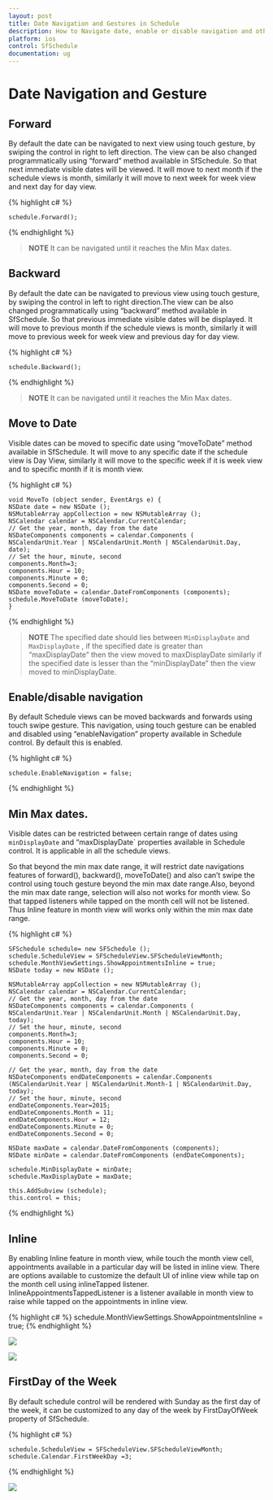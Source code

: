 ```yaml
---
layout: post
title: Date Navigation and Gestures in Schedule
description: How to Navigate date, enable or disable navigation and other functionalities of Schedule control.
platform: ios
control: SfSchedule
documentation: ug
---
```


# Date Navigation and Gesture

## Forward

By default the date can be navigated to next view using touch gesture, by swiping the control in right to left direction. The view can be  also changed programmatically using “forward” method available in SfSchedule. So that next immediate visible dates will be viewed. It will move to next month if the schedule views is month, similarly it will move to next week for week view and next day for day view.

{% highlight c# %}

    schedule.Forward();

{% endhighlight %}

>**NOTE** It can be navigated until it reaches the Min Max dates.

## Backward

By default the date can be navigated to previous view using touch gesture, by swiping the control in left to right direction.The view can be also changed programmatically using “backward” method available in SfSchedule. So that previous immediate visible dates will be displayed. It will move to previous month if the schedule views is month, similarly it will move to previous week for week view and previous day for day view.

{% highlight c# %}
   
    schedule.Backward();

{% endhighlight %}

>**NOTE** It can be navigated until it reaches the Min Max dates.

## Move to Date 

Visible dates can be moved to specific date using “moveToDate” method available in SfSchedule. It will move to any specific date if the schedule view is Day View, similarly it will move to the specific week if it is week view and to specific month if it is month view.

{% highlight c# %}

    void MoveTo (object sender, EventArgs e) {
    NSDate date = new NSDate ();
    NSMutableArray appCollection = new NSMutableArray ();
    NSCalendar calendar = NSCalendar.CurrentCalendar;
    // Get the year, month, day from the date
    NSDateComponents components = calendar.Components (
    NSCalendarUnit.Year | NSCalendarUnit.Month | NSCalendarUnit.Day, date);
    // Set the hour, minute, second
    components.Month=3;
    components.Hour = 10;
    components.Minute = 0;
    components.Second = 0;
    NSDate moveToDate = calendar.DateFromComponents (components);
    schedule.MoveToDate (moveToDate);
    }

{% endhighlight %}

>**NOTE** The specified date should lies between `MinDisplayDate` and `MaxDisplayDate` , if  the specified date is greater than “maxDisplayDate” then the view moved to maxDisplayDate similarly if the specified date is lesser than the “minDisplayDate” then the view moved to minDisplayDate.

## Enable/disable navigation

By default Schedule views can be moved backwards and forwards using touch swipe gesture. This navigation, using touch gesture can be enabled and disabled using “enableNavigation” property available in Schedule control. By default this is enabled.

{% highlight c# %}

    schedule.EnableNavigation = false;

{% endhighlight %}

## Min Max dates. 

Visible dates can be restricted between certain range of dates using `minDisplayDate` and “maxDisplayDate` properties available in Schedule control. It is applicable in all the schedule views.

So that beyond the min max date range, it will restrict date navigations features of forward(), backward(), moveToDate() and also can’t swipe the control using touch gesture beyond the min max date range.Also, beyond the min max date range, selection will also not works for month view. So that tapped listeners while tapped on the month cell will not be listened. Thus Inline feature in month view will works only within the min max date range.

{% highlight c# %}

    SFSchedule schedule= new SFSchedule ();
    schedule.ScheduleView = SFScheduleView.SFScheduleViewMonth;
    schedule.MonthViewSettings.ShowAppointmentsInline = true;
    NSDate today = new NSDate ();

    NSMutableArray appCollection = new NSMutableArray ();
    NSCalendar calendar = NSCalendar.CurrentCalendar;
    // Get the year, month, day from the date
    NSDateComponents components = calendar.Components (
    NSCalendarUnit.Year | NSCalendarUnit.Month | NSCalendarUnit.Day, today);
    // Set the hour, minute, second
    components.Month=3;
    components.Hour = 10;
    components.Minute = 0;
    components.Second = 0;

    // Get the year, month, day from the date
    NSDateComponents endDateComponents = calendar.Components (NSCalendarUnit.Year | NSCalendarUnit.Month-1 | NSCalendarUnit.Day, today);
    // Set the hour, minute, second
    endDateComponents.Year=2015;
    endDateComponents.Month = 11;
    endDateComponents.Hour = 12;
    endDateComponents.Minute = 0;
    endDateComponents.Second = 0;

    NSDate maxDate = calendar.DateFromComponents (components);
    NSDate minDate = calendar.DateFromComponents (endDateComponents);

    schedule.MinDisplayDate = minDate;
    schedule.MaxDisplayDate = maxDate;

    this.AddSubview (schedule);
    this.control = this;

{% endhighlight %}

## Inline

By enabling Inline feature in month view, while touch the month view cell, appointments available in a particular day will be listed in inline view. There are options available to customize the default UI of inline view while tap on the month cell using inlineTapped listener. InlineAppointmentsTappedListener is a listener available in month view to raise while tapped on the appointments in inline view.

{% highlight c# %}
    schedule.MonthViewSettings.ShowAppointmentsInline = true;
{% endhighlight %}

![](DateNavigationandGesture_images/DateNavigationandGesture_img1.jpeg)

![](DateNavigationandGesture_images/DateNavigationandGesture_img2.jpeg)

## FirstDay of the Week

By default schedule control will be rendered with Sunday as the first day of the week, it can be customized to any day of the week by FirstDayOfWeek property of SfSchedule.

{% highlight c# %}

    schedule.ScheduleView = SFScheduleView.SFScheduleViewMonth;
    schedule.Calendar.FirstWeekDay =3;
    
{% endhighlight %}

![](DateNavigationandGesture_images/DateNavigationandGesture_img3.jpeg)